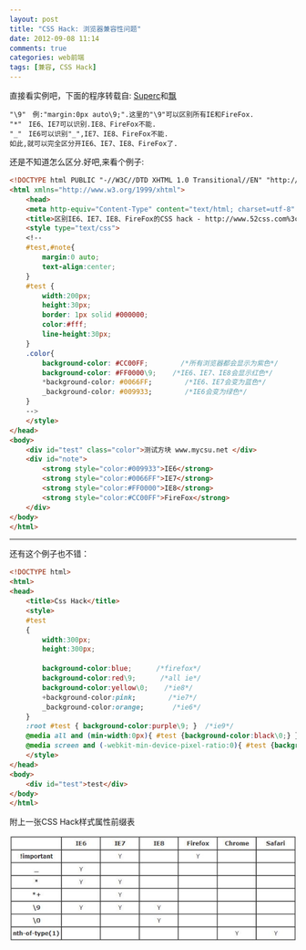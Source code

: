 ```yaml
---
layout: post
title: "CSS Hack: 浏览器兼容性问题"
date: 2012-09-08 11:14
comments: true
categories: web前端
tags: [兼容, CSS Hack]
---
```

直接看实例吧，下面的程序转载自: [Superc](http://www.cnblogs.com/superc/archive/2012/03/11/2390652.html)和[飘](http://www.cnblogs.com/WuQiang/archive/2011/08/23/2150240.html)
<pre><code>"\9"　例:"margin:0px auto\9;".这里的"\9"可以区别所有IE和FireFox.
"*"　IE6、IE7可以识别.IE8、FireFox不能.
"_"　IE6可以识别"_",IE7、IE8、FireFox不能.
如此,就可以完全区分开IE6、IE7、IE8、FireFox了.</code></pre>    

还是不知道怎么区分.好吧,来看个例子:    
``` html Example 1
<!DOCTYPE html PUBLIC "-//W3C//DTD XHTML 1.0 Transitional//EN" "http://www.w3.org/TR/xhtml1/DTD/xhtml1-transitional.dtd">
<html xmlns="http://www.w3.org/1999/xhtml">
    <head>
    <meta http-equiv="Content-Type" content="text/html; charset=utf-8" />
    <title>区别IE6、IE7、IE8、FireFox的CSS hack - http://www.52css.com%3c/title>
    <style type="text/css">
    <!--
    #test,#note{
        margin:0 auto;
        text-align:center;    
    }
    #test {
        width:200px;
        height:30px;
        border: 1px solid #000000;
        color:#fff;
		line-height:30px;
	}
	.color{
		background-color: #CC00FF;        /*所有浏览器都会显示为紫色*/
		background-color: #FF0000\9;    /*IE6、IE7、IE8会显示红色*/
		*background-color: #0066FF;        /*IE6、IE7会变为蓝色*/            
		_background-color: #009933;        /*IE6会变为绿色*/
	}
	-->
	</style>
</head>
<body>
	<div id="test" class="color">测试方块 www.mycsu.net </div>
	<div id="note">
		<strong style="color:#009933">IE6</strong>
		<strong style="color:#0066FF">IE7</strong>
		<strong style="color:#FF0000">IE8</strong>
		<strong style="color:#CC00FF">FireFox</strong>
	</div>
</body>
</html>
```
---
还有这个例子也不错：     
``` html Example 2
<!DOCTYPE html>  
<html>  
<head>  
    <title>Css Hack</title>  
    <style>  
    #test   
    {   
        width:300px;   
        height:300px;   
          
        background-color:blue;      /*firefox*/
        background-color:red\9;      /*all ie*/
        background-color:yellow\0;    /*ie8*/
        +background-color:pink;        /*ie7*/
        _background-color:orange;       /*ie6*/
    }  
    :root #test { background-color:purple\9; }  /*ie9*/
    @media all and (min-width:0px){ #test {background-color:black\0;} }  /*opera*/
    @media screen and (-webkit-min-device-pixel-ratio:0){ #test {background-color:gray;} }  /*chrome and safari*/
    </style>  
</head>  
<body>  
    <div id="test">test</div>  
</body>  
</html> 
```
附上一张CSS Hack样式属性前缀表

<center>
<img src="/images/css_hack.jpg">
</center>